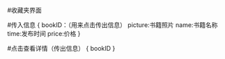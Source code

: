 #收藏夹界面

#传入信息
{
    bookID：（用来点击传出信息）
    picture:书籍照片
    name:书籍名称
    time:发布时间
    price:价格
}

#点击查看详情（传出信息）
{
    bookID
}